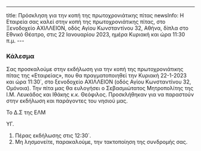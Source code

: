 ---
title: Πρόσκληση για την κοπή της πρωτοχρονιάτικης πίτας
newsInfo: Η Εταιρεία σας καλεί στην κοπή της πρωτοχρονιάτικης πίτας, στο Ξενοδοχείο ΑΧΙΛΛΕΙΟΝ, οδός Αγίου Κωνσταντίνου 32, Αθήνα, δίπλα στο Εθνικό Θέατρο, στις 22 Ιανουαρίου 2023, ημέρα Κυριακή και ώρα 11:30 π.μ.
--- 

### Κάλεσμα

Σας προσκαλούμε στην εκδήλωση για την κοπή της πρωτοχρονιάτικης πίτας της «Εταιρείας», που  θα πραγματοποιηθεί την Κυριακή 22-1-2023 και ώρα 11:30΄, στο ξενοδοχείο ΑΧΙΛΛΕΙΟΝ (οδός Αγίου Κωνσταντίνου 32, Ομόνοια). Την πίτα μας θα ευλογήσει ο Σεβασμιώτατος Μητροπολίτης της Ι.Μ. Λευκάδος και Ιθάκης κ.κ. Θεόφιλος. Προσκλήθηκαν για να παραστούν στην εκδήλωση και παράγοντες του νησιού μας.

Το Δ.Σ της ΕΛΜ 

ΥΓ.

1. Πέρας εκδήλωσης στις 12:30΄.
2. Μη λησμονείτε, παρακαλούμε, την τακτοποίηση της συνδρομής σας. 
